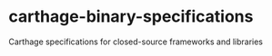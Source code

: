 # carthage-binary-specifications

Carthage specifications for closed-source frameworks and libraries
